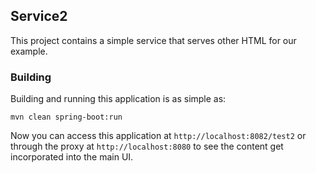 ## Service2

This project contains a simple service that serves other HTML for our example. 

### Building

Building and running this application is as simple as:

```
mvn clean spring-boot:run
```

Now you can access this application at `http://localhost:8082/test2` or through the proxy at `http://localhost:8080` to see the content get incorporated into the main UI. 

